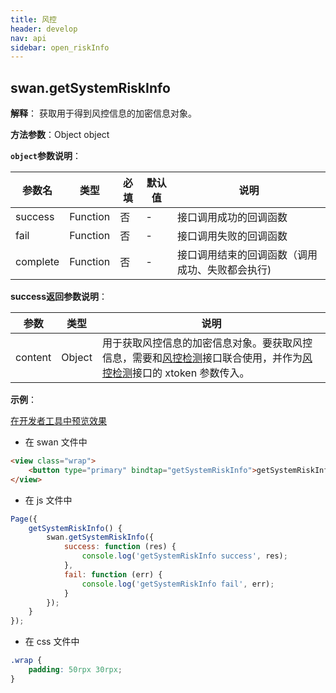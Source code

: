 ```yaml
---
title: 风控
header: develop
nav: api
sidebar: open_riskInfo
---
```


## swan.getSystemRiskInfo

**解释**： 获取用于得到风控信息的加密信息对象。

**方法参数**：Object object

**`object`参数说明**：

|参数名|类型|必填|默认值|说明|
|----|----|----|----|----|
|success|Function|否|-|接口调用成功的回调函数|
|fail|Function|否|-|接口调用失败的回调函数|
|complete|Function|否|-|接口调用结束的回调函数（调用成功、失败都会执行)|

**success返回参数说明**：

|参数|类型|说明|
|----|----|----|
|content|Object|用于获取风控信息的加密信息对象。要获取风控信息，需要和[风控检测](/develop/serverapi/open_risk_power/#detectrisk/)接口联合使用，并作为[风控检测](/develop/serverapi/open_risk_power/#detectrisk/)接口的 xtoken 参数传入。|

**示例**：

<a href="swanide://fragment/e8f8b341e79ae777f0e8c9fcd46395321561118230856" title="在开发者工具中预览效果" target="_self">在开发者工具中预览效果</a>

* 在 swan 文件中

```html
<view class="wrap">
    <button type="primary" bindtap="getSystemRiskInfo">getSystemRiskInfo</button>
</view>
```

* 在 js 文件中

```js
Page({
    getSystemRiskInfo() {
        swan.getSystemRiskInfo({
            success: function (res) {
                console.log('getSystemRiskInfo success', res);
            },
            fail: function (err) {
                console.log('getSystemRiskInfo fail', err);
            }
        });
    }
});
```
* 在 css 文件中

```css
.wrap {
    padding: 50rpx 30rpx;
}
```